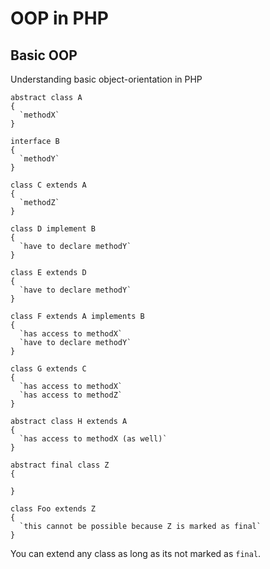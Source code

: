 # OOP in PHP

## Basic OOP
Understanding basic object-orientation in PHP

```
abstract class A 
{
  `methodX`
}
```

```
interface B
{
  `methodY`
}
```

```
class C extends A
{
  `methodZ`
}
```

```
class D implement B
{
  `have to declare methodY`
}
```

```
class E extends D
{
  `have to declare methodY`
}
```

```
class F extends A implements B
{
  `has access to methodX`
  `have to declare methodY`
}
```

```
class G extends C
{
  `has access to methodX`
  `has access to methodZ`
}
```

```
abstract class H extends A 
{
  `has access to methodX (as well)`
}
```

```
abstract final class Z
{

}
```

```
class Foo extends Z 
{
  `this cannot be possible because Z is marked as final`
}
```

You can extend any class as long as its not marked as `final`.
